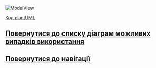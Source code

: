 ![ModelView](http://www.plantuml.com/plantuml/proxy?idx=0&src=https://raw.githubusercontent.com/teramont/databaseQuestioning/master/Information/Diagrams/usecasemodel/main.pu)


[Код plantUML](https://github.com/teramont/databaseQuestioning/blob/master/Information/Diagrams/usecasemodel/main.pu)
## [Повернутися до списку діаграм можливих випадків використання](https://github.com/teramont/databaseQuestioning/blob/master/Information/Diagrams.md)
## [Повернутися до навігації](https://github.com/teramont/databaseQuestioning/blob/master/Information/navigation.md)
